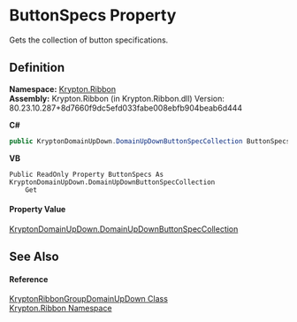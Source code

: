 # ButtonSpecs Property


Gets the collection of button specifications.



## Definition
**Namespace:** <a href="1e9bc734-cff9-e9b8-f013-94cdac669794.md">Krypton.Ribbon</a>  
**Assembly:** Krypton.Ribbon (in Krypton.Ribbon.dll) Version: 80.23.10.287+8d7660f9dc5efd033fabe008ebfb904beab6d444

**C#**
``` C#
public KryptonDomainUpDown.DomainUpDownButtonSpecCollection ButtonSpecs { get; }
```
**VB**
``` VB
Public ReadOnly Property ButtonSpecs As KryptonDomainUpDown.DomainUpDownButtonSpecCollection
	Get
```



#### Property Value
<a href="1130b2b1-6546-9fa5-a959-fe1d1d32838c.md">KryptonDomainUpDown.DomainUpDownButtonSpecCollection</a>

## See Also


#### Reference
<a href="c2cf688c-9614-fb2f-14f2-299b2bcb6682.md">KryptonRibbonGroupDomainUpDown Class</a>  
<a href="1e9bc734-cff9-e9b8-f013-94cdac669794.md">Krypton.Ribbon Namespace</a>  
